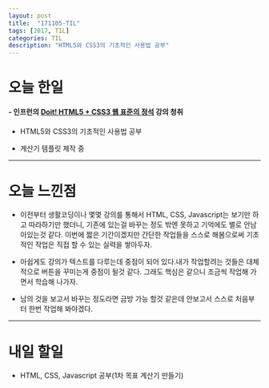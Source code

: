 ```yaml
---
layout: post
title:  "171105-TIL"
tags: [2017, TIL]
categories: TIL
description: "HTML5와 CSS3의 기초적인 사용법 공부"
---
```


오늘 한일
========

#### - 인프런의 [Doit! HTML5 + CSS3 웹 표준의 정석](https://www.inflearn.com/course/html5-css3-%EC%9B%B9-%ED%91%9C%EC%A4%80%EC%9D%98-%EC%A0%95%EC%84%9D/) 강의 청취
  - HTML5와 CSS3의 기초적인 사용법 공부

  - 계산기 템플릿 제작 중

---

오늘 느낀점
==========

- 이전부터 생활코딩이나 몇몇 강의를 통해서 HTML, CSS, Javascript는 보기만 하고 따라하기만 했더니, 기존에 있는걸 바꾸는 정도 밖엔 못하고 기억에도 별로 안남아있는것 같다. 이번에 짧은 기간이겠지만 간단한 작업들을 스스로 해봄으로써 기초적인 작업은 직접 할 수 있는 실력을 쌓아두자.

- 아쉽게도 강의가 텍스트를 다루는데 중점이 되어 있다.내가 작업할려는 것들은 대체적으로 버튼을 꾸미는게 중점이 될것 같다. 그래도 핵심은 같으니 조금씩 작업해 가면서 학습해 나가자.

- 남의 것을 보고서 바꾸는 정도라면 금방 가능 할것 같은데 안보고서 스스로 처음부터 한번 작업해 봐야겠다.

---

내일 할일
=========

- HTML, CSS, Javascript 공부(1차 목표 계산기 만들기)
